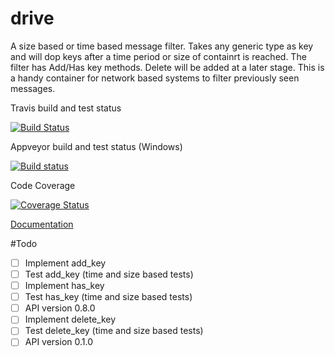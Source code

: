 # drive 

A size based or time based message filter. Takes any generic type as key and will dop keys after a time period or size of containrt is reached. The filter has Add/Has key methods. Delete will be added at a later stage. This is a handy container for network based systems to filter previously seen messages.

Travis build and test status

[![Build Status](https://travis-ci.org/dirvine/drive.svg?branch=master)](https://travis-ci.org/dirvine/drive)


Appveyor build and test status (Windows)

[![Build status](https://ci.appveyor.com/api/projects/status/jsuo65sa631h0kav?svg=true)](https://ci.appveyor.com/project/dirvine/drive)

Code Coverage

[![Coverage Status](https://coveralls.io/repos/dirvine/drive/badge.svg)](https://coveralls.io/r/dirvine/drive)


[Documentation](http://dirvine.github.io/drive/)

#Todo
- [ ] Implement add_key
- [ ] Test add_key (time and size based tests)
- [ ] Implement has_key  
- [ ] Test has_key (time and size based tests)
- [ ] API version 0.8.0
- [ ] Implement delete_key  
- [ ] Test delete_key (time and size based tests)
- [ ] API version 0.1.0
